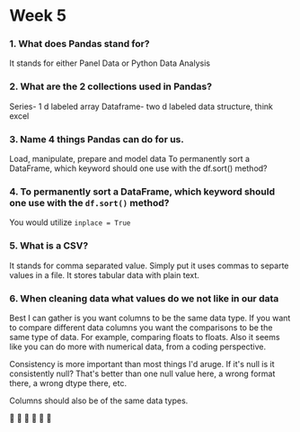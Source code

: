 # Week 5

### **1.** What does Pandas stand for?
It stands for either Panel Data or Python Data Analysis

### **2.** What are the 2 collections used in Pandas?
Series- 1 d labeled array
 Dataframe- two d labeled data structure, think excel
### **3.** Name 4 things Pandas can do for us.
Load, manipulate, prepare and model data
To permanently sort a DataFrame, which keyword should one use with the df.sort() method?

### **4.** To permanently sort a DataFrame, which keyword should one use with the `df.sort()` method?
You would utilize `inplace = True`

### **5.** What is a CSV?
It stands for comma separated value. Simply put it uses commas to separte values in a file. It stores tabular data with plain text.


### **6.** When cleaning data what values do we not like in our data
Best I can gather is you want columns to be the same data type. If you want to compare different data columns you want the comparisons to be the same type of data. For example, comparing floats to floats. Also it seems like you can do more with numerical data, from a coding perspective.

Consistency is more important than most things I'd aruge. If it's null is it consistently null? That's better than one null value here, a wrong format there, a wrong dtype there, etc.

Columns should also be of the same data types.

&#x1F680; &#x1F680; &#x1F680;
&#x1F680;
&#x1F680;
&#x1F680;






